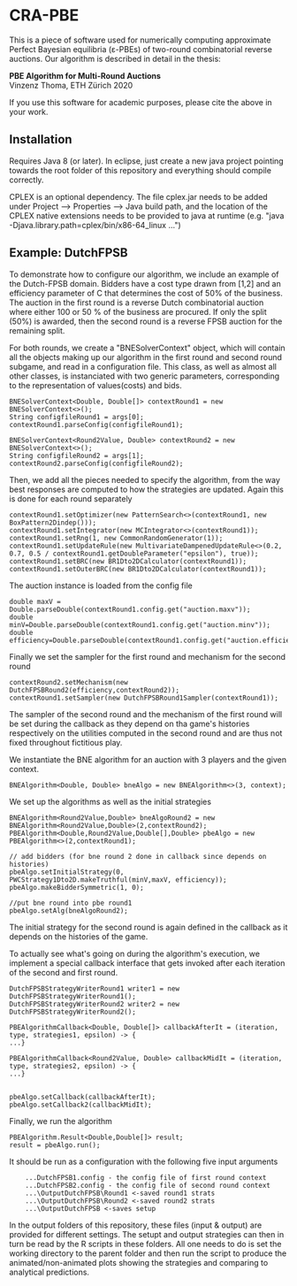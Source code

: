# CRA-PBE


This is a piece of software used for numerically computing approximate Perfect Bayesian equilibria (ε-PBEs) of two-round combinatorial reverse auctions. Our algorithm is described in detail in the thesis:

**PBE Algorithm for Multi-Round Auctions**  
Vinzenz Thoma, ETH Zürich 2020

If you use this software for academic purposes, please cite the above in your work.

## Installation

Requires Java 8 (or later). In eclipse, just create a new java project pointing towards the root folder of this repository and everything should compile correctly.

CPLEX is an optional dependency. The file cplex.jar needs to be added under Project --> Properties --> Java build path, and the location of the CPLEX native extensions needs to be provided to java at runtime (e.g. "java -Djava.library.path=cplex/bin/x86-64_linux ...")


## Example: DutchFPSB

To demonstrate how to configure our algorithm, we include an example of the Dutch-FPSB domain. Bidders have a cost type drawn from [1,2] and an efficiency parameter of C that determines the cost of 50% of the business. The auction in the first round is a reverse Dutch combinatorial auction where either 100 or 50 % of the business are procured. If only the split (50%) is awarded, then the second round is a reverse FPSB auction for the remaining split.

For both rounds, we create a "BNESolverContext" object, which will contain all the objects making up our algorithm in the first round and second round subgame, and read in a configuration file. This class, as well as almost all other classes, is instanciated with two generic parameters, corresponding to the representation of values(costs) and bids.

	BNESolverContext<Double, Double[]> contextRound1 = new BNESolverContext<>();
	String configfileRound1 = args[0];
	contextRound1.parseConfig(configfileRound1);

	BNESolverContext<Round2Value, Double> contextRound2 = new BNESolverContext<>();
	String configfileRound2 = args[1];
	contextRound2.parseConfig(configfileRound2);

Then, we add all the pieces needed to specify the algorithm, from the way best responses are computed to how the strategies are updated. Again this is done for each round separately

	contextRound1.setOptimizer(new PatternSearch<>(contextRound1, new BoxPattern2Dindep()));
	contextRound1.setIntegrator(new MCIntegrator<>(contextRound1));
	contextRound1.setRng(1, new CommonRandomGenerator(1));
	contextRound1.setUpdateRule(new MultivariateDampenedUpdateRule<>(0.2, 0.7, 0.5 / contextRound1.getDoubleParameter("epsilon"), true));
	contextRound1.setBRC(new BR1Dto2DCalculator(contextRound1));
	contextRound1.setOuterBRC(new BR1Dto2DCalculator(contextRound1));

The auction instance is loaded from the config file

	double maxV = Double.parseDouble(contextRound1.config.get("auction.maxv"));
	double minV=Double.parseDouble(contextRound1.config.get("auction.minv"));
	double efficiency=Double.parseDouble(contextRound1.config.get("auction.efficiency")); 

Finally we set the sampler for the first round and mechanism for the second round 

	contextRound2.setMechanism(new DutchFPSBRound2(efficiency,contextRound2));
	contextRound1.setSampler(new DutchFPSBRound1Sampler(contextRound1));

The sampler of the second round and the mechanism of the first round will be set during the callback as they depend on tha game's histories respectively on the utilities computed in the second round and are thus not fixed throughout fictitious play.


We instantiate the BNE algorithm for an auction with 3 players and the given context.

	BNEAlgorithm<Double, Double> bneAlgo = new BNEAlgorithm<>(3, context);

We set up the algorithms as well as the initial strategies

	BNEAlgorithm<Round2Value,Double> bneAlgoRound2 = new BNEAlgorithm<Round2Value,Double>(2,contextRound2);
	PBEAlgorithm<Double,Round2Value,Double[],Double> pbeAlgo = new PBEAlgorithm<>(2,contextRound1);
		
	// add bidders (for bne round 2 done in callback since depends on histories)
	pbeAlgo.setInitialStrategy(0, PWCStrategy1Dto2D.makeTruthful(minV,maxV, efficiency));
	pbeAlgo.makeBidderSymmetric(1, 0);
		
	//put bne round into pbe round1
	pbeAlgo.setAlg(bneAlgoRound2);

The initial strategy for the second round is again defined in the callback as it depends on the histories of the game.

To actually see what's going on during the algorithm's execution, we implement a special callback interface that gets invoked after each iteration of the second and first round.

	DutchFPSBStrategyWriterRound1 writer1 = new DutchFPSBStrategyWriterRound1();
	DutchFPSBStrategyWriterRound2 writer2 = new DutchFPSBStrategyWriterRound2();
	
	PBEAlgorithmCallback<Double, Double[]> callbackAfterIt = (iteration, type, strategies1, epsilon) -> {
	...}

	PBEAlgorithmCallback<Round2Value, Double> callbackMidIt = (iteration, type, strategies2, epsilon) -> {
	...}

			
	pbeAlgo.setCallback(callbackAfterIt);
	pbeAlgo.setCallback2(callbackMidIt);
	
Finally, we run the algorithm

	PBEAlgorithm.Result<Double,Double[]> result;
	result = pbeAlgo.run();
	
It should be run as a configuration with the following five input arguments

		...DutchFPSB1.config - the config file of first round context
		...DutchFPSB2.config - the config file of second round context
		...\OutputDutchFPSB\Round1 <-saved round1 strats
		...\OutputDutchFPSB\Round2 <-saved round2 strats
		...\OutputDutchFPSB <-saves setup
		
In the output folders of this repository, these files (input & output) are provided for different settings. The setupt and output strategies can then in turn be read by the R scripts in these folders. All one needs to do is set the working directory to the parent folder and then run the script to produce the animated/non-animated plots showing the strategies and comparing to analytical predictions. 















